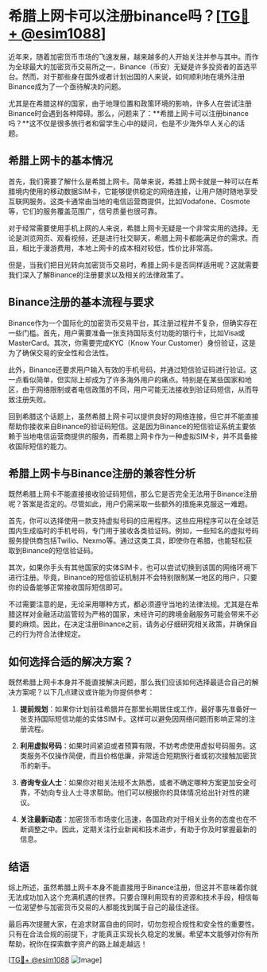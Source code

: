 # 希腊上网卡可以注册binance吗？[[TG💪+ @esim1088](https://t.me/s/esim1088)]

近年来，随着加密货币市场的飞速发展，越来越多的人开始关注并参与其中。而作为全球最大的加密货币交易所之一，Binance（币安）无疑是许多投资者的首选平台。然而，对于那些身在国外或者计划出国的人来说，如何顺利地在境外注册Binance成为了一个亟待解决的问题。

尤其是在希腊这样的国家，由于地理位置和政策环境的影响，许多人在尝试注册Binance时会遇到各种障碍。那么，问题来了：**希腊上网卡可以注册binance吗？**这不仅是很多旅行者和留学生心中的疑问，也是不少海外华人关心的话题。

## 希腊上网卡的基本情况

首先，我们需要了解什么是希腊上网卡。简单来说，希腊上网卡就是一种可以在希腊境内使用的移动数据SIM卡，它能够提供稳定的网络连接，让用户随时随地享受互联网服务。这类卡通常由当地的电信运营商提供，比如Vodafone、Cosmote等，它们的服务覆盖范围广，信号质量也很可靠。

对于经常需要使用手机上网的人来说，希腊上网卡无疑是一个非常实用的选择。无论是浏览网页、观看视频，还是进行社交聊天，希腊上网卡都能满足你的需求。而且，相比于漫游费用，本地上网卡的成本相对较低，性价比非常高。

但是，当我们把目光转向加密货币交易时，希腊上网卡是否同样适用呢？这就需要我们深入了解Binance的注册要求以及相关的法律政策了。

## Binance注册的基本流程与要求

Binance作为一个国际化的加密货币交易平台，其注册过程并不复杂，但确实存在一些门槛。首先，用户需要准备一张支持国际支付功能的银行卡，比如Visa或MasterCard。其次，你需要完成KYC（Know Your Customer）身份验证，这是为了确保交易的安全性和合法性。

此外，Binance还要求用户输入有效的手机号码，并通过短信验证码进行验证。这一点看似简单，但实际上却成为了许多海外用户的痛点。特别是在某些国家和地区，由于网络限制或者电信政策的不同，用户可能无法接收到验证码短信，从而导致注册失败。

回到希腊这个话题上，虽然希腊上网卡可以提供良好的网络连接，但它并不能直接帮助你接收来自Binance的验证码短信。这是因为Binance的短信验证系统主要依赖于当地电信运营商提供的服务，而希腊上网卡作为一种虚拟SIM卡，并不具备接收国际短信的能力。

## 希腊上网卡与Binance注册的兼容性分析

既然希腊上网卡不能直接接收验证码短信，那么它是否完全无法用于Binance注册呢？答案是否定的。尽管如此，用户仍需采取一些额外的措施来克服这一难题。

首先，你可以选择使用一款支持虚拟号码的应用程序。这些应用程序可以在全球范围内生成临时的手机号码，专门用于接收各类验证码。例如，一些知名的虚拟号码服务提供商包括Twilio、Nexmo等。通过这类工具，即使你在希腊，也能轻松获取到Binance的短信验证码。

其次，如果你手头有其他国家的实体SIM卡，也可以尝试切换到该国的网络环境下进行注册。毕竟，Binance的短信验证机制并不会特别限制某一地区的用户，只要你的设备能够正常接收国际短信即可。

不过需要注意的是，无论采用哪种方式，都必须遵守当地的法律法规。尤其是在希腊这样对金融活动监管较为严格的国家，未经许可的跨境金融服务可能会带来不必要的麻烦。因此，在决定注册Binance之前，请务必仔细研究相关政策，并确保自己的行为符合法律规定。

## 如何选择合适的解决方案？

既然希腊上网卡本身并不能直接解决问题，那么我们应该如何选择最适合自己的解决方案呢？以下几点建议或许能为你提供参考：

1. **提前规划**：如果你计划前往希腊并在那里长期居住或工作，最好事先准备好一张支持国际短信功能的实体SIM卡。这样可以避免因网络问题而影响正常的注册流程。
   
2. **利用虚拟号码**：如果时间紧迫或者预算有限，不妨考虑使用虚拟号码服务。这类服务不仅操作简便，而且价格低廉，非常适合短期旅行者或初次接触加密货币的新手。

3. **咨询专业人士**：如果你对相关法规不太熟悉，或者不确定哪种方案更加安全可靠，不妨向专业人士寻求帮助。他们可以根据你的具体情况给出针对性的建议。

4. **关注最新动态**：加密货币市场变化迅速，各国政府对于相关业务的态度也在不断调整之中。因此，定期关注行业新闻和技术进步，有助于你及时掌握最新的信息。

## 结语

综上所述，虽然希腊上网卡本身不能直接用于Binance注册，但这并不意味着你就无法成功加入这个充满机遇的世界。只要合理利用现有的资源和技术手段，相信每一位渴望参与加密货币交易的人都能找到属于自己的最佳途径。

最后再次提醒大家，在追求财富自由的同时，切勿忽视合规性和安全性的重要性。只有在合法合规的前提下，才能真正实现长久稳定的发展。希望本文能够对你有所帮助，祝你在探索数字资产的路上越走越远！

[[TG💪+ @esim1088](https://t.me/s/esim1088) ![Image](https://i.postimg.cc/4NQfJmqS/Snipaste-2025-05-13-00-14-12.png)]
